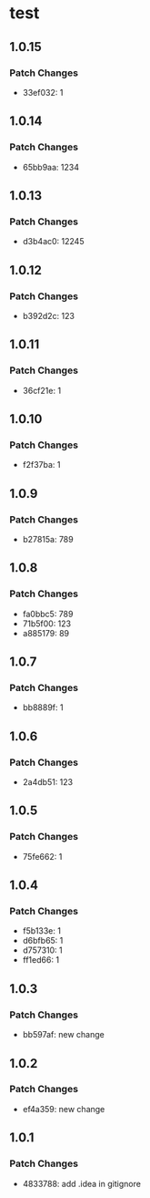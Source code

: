 # test

## 1.0.15

### Patch Changes

- 33ef032: 1

## 1.0.14

### Patch Changes

- 65bb9aa: 1234

## 1.0.13

### Patch Changes

- d3b4ac0: 12245

## 1.0.12

### Patch Changes

- b392d2c: 123

## 1.0.11

### Patch Changes

- 36cf21e: 1

## 1.0.10

### Patch Changes

- f2f37ba: 1

## 1.0.9

### Patch Changes

- b27815a: 789

## 1.0.8

### Patch Changes

- fa0bbc5: 789
- 71b5f00: 123
- a885179: 89

## 1.0.7

### Patch Changes

- bb8889f: 1

## 1.0.6

### Patch Changes

- 2a4db51: 123

## 1.0.5

### Patch Changes

- 75fe662: 1

## 1.0.4

### Patch Changes

- f5b133e: 1
- d6bfb65: 1
- d757310: 1
- ff1ed66: 1

## 1.0.3

### Patch Changes

- bb597af: new change

## 1.0.2

### Patch Changes

- ef4a359: new change

## 1.0.1

### Patch Changes

- 4833788: add .idea in gitignore
